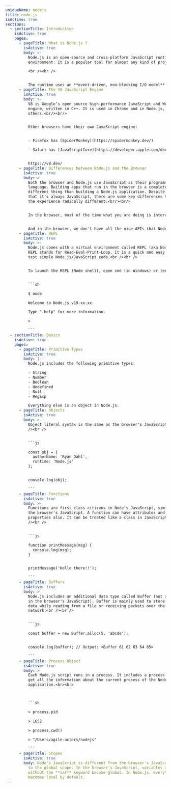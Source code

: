 ```yaml
---
uniqueName: nodejs
title: node.js
isActive: true
sections:
  - sectionTitle: Introduction
    isActive: true
    pages:
      - pageTitle: What is Node.js ?
        isActive: true
        body: >-
          Node.js is an open-source and cross-platform JavaScript runtime
          environment. It is a popular tool for almost any kind of project!

          <br /><br />


          The runtime uses an **event-driven, non-blocking I/O model** that makes it lightweight and efficient. Node.js' package ecosystem, npm, is the largest ecosystem of open source libraries in the world.
      - pageTitle: The V8 JavaScript Engine
        isActive: true
        body: >-
          V8 is Google’s open source high-performance JavaScript and WebAssembly
          engine, written in C++. It is used in Chrome and in Node.js, among
          others.<br/><br/>


          Other browsers have their own JavaScript engine:


          - Firefox has [SpiderMonkey](https://spidermonkey.dev/)

          - Safari has [JavaScriptCore](https://developer.apple.com/documentation/javascriptcore) (also called Nitro)


          https://v8.dev/
      - pageTitle: Differences between Node.js and the Browser
        isActive: true
        body: >
          Both the browser and Node.js use JavaScript as their programming
          language. Building apps that run in the browser is a completely
          different thing than building a Node.js application. Despite the fact
          that it's always JavaScript, there are some key differences that make
          the experience radically different.<br/><br/>


          In the browser, most of the time what you are doing is interacting with the DOM, or other Web Platform APIs like Cookies. Those do not exist in Node.js, of course. You don't have the document, window and all the other objects that are provided by the browser.<br/><br/>


          And in the browser, we don't have all the nice APIs that Node.js provides through its modules, like the filesystem access functionality.
      - pageTitle: REPL
        isActive: true
        body: >-
          Node.js comes with a virtual environment called REPL (aka Node shell).
          REPL stands for Read-Eval-Print-Loop. It is a quick and easy way to
          test simple Node.js/JavaScript code.<br /><br />


          To launch the REPL (Node shell), open cmd (in Windows) or terminal (in Mac or UNIX/Linux) and type *node* as shown below. It will change the prompt to > in Windows and MAC.<br /><br />


          ```sh

          $ node

          Welcome to Node.js v19.xx.xx

          Type ".help" for more information.

          >

          ```
  - sectionTitle: Basics
    isActive: true
    pages:
      - pageTitle: Primitive Types
        isActive: true
        body: |-
          Node.js includes the following primitive types:

          - String
          - Number
          - Boolean
          - Undefined
          - Null
          - RegExp

          Everything else is an object in Node.js.
      - pageTitle: Objects
        isActive: true
        body: >-
          Object literal syntax is the same as the browser's JavaScript.<br
          /><br />


          ```js

          const obj = {
            authorName: 'Ryan Dahl',
            runtime: 'Node.js'
          };


          console.log(obj);

          ```
      - pageTitle: Functions
        isActive: true
        body: >-
          Functions are first class citizens in Node's JavaScript, similar to
          the browser's JavaScript. A function can have attributes and
          properties also. It can be treated like a class in JavaScript.<br
          /><br />


          ```js

          function printMessage(msg) { 
            console.log(msg);
          }


          printMessage('Hello there!!');

          ```
      - pageTitle: Buffers
        isActive: true
        body: >
          Node.js includes an additional data type called Buffer (not available
          in the browser's JavaScript). Buffer is mainly used to store binary
          data while reading from a file or receiving packets over the
          network.<br /><br />


          ```js

          const buffer = new Buffer.alloc(5, 'abcde');


          console.log(buffer); // Output: <Buffer 61 62 63 64 65>

          ```
      - pageTitle: Process Object
        isActive: true
        body: >
          Each Node.js script runs in a process. It includes a process object to
          get all the information about the current process of the Node.js
          application.<br><br>



          ```sh

          > process.pid

          > 1652

          > process.cwd()

          > "/Users/agile-actors/nodejs"

          ```
      - pageTitle: Scopes
        isActive: true
        body: Node's JavaScript is different from the browser's JavaScript when it comes
          to the global scope. In the browser's JavaScript, variables declared
          without the **var** keyword become global. In Node.js, everything
          becomes local by default.
---
```

